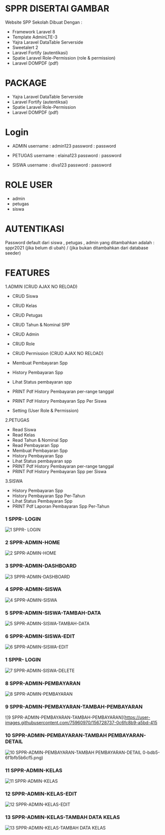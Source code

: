 # SPPR DISERTAI GAMBAR
Website SPP Sekolah Dibuat Dengan : 
- Framework Laravel 8
- Template AdminLTE-3
- Yajra Laravel DataTable Serverside
- Sweetalert 2 
- Laravel Fortify (autentikasi)
- Spatie Laravel Role-Permission (role & permission)
- Laravel DOMPDF (pdf)

# PACKAGE
- Yajra Laravel DataTable Serverside 
- Laravel Fortify (autentiksai)
- Spatie Laravel Role-Permission
- Laravel DOMPDF (pdf)

# Login 

- ADMIN
username : admin123
password : password

- PETUGAS
username : elaina123
password : password

- SISWA
username : diva123
password : password

# ROLE USER
- admin
- petugas
- siswa

# AUTENTIKASI
Password default dari siswa , petugas , admin yang ditambahkan 
adalah : sppr2021 (jika belum di ubah) / (jika bukan ditambahkan dari database seeder)


# FEATURES 
1.ADMIN
(CRUD AJAX NO RELOAD)
- CRUD Siswa
- CRUD Kelas
- CRUD Petugas
- CRUD Tahun & Nominal SPP
- CRUD Admin
- CRUD Role
- CRUD Permission
(CRUD AJAX NO RELOAD)

- Membuat Pembayaran Spp
- History Pembayaran Spp 
- Lihat Status pembayaran spp
- PRINT Pdf History Pembayaran per-range tanggal
- PRINT Pdf History Pembayaran Spp Per Siswa
- Setting (User Role & Permission) 

2.PETUGAS
- Read Siswa
- Read Kelas
- Read Tahun & Nominal Spp
- Read Pembayaran Spp
- Membuat Pembayaran Spp
- History Pembayaran Spp
- Lihat Status pembayaran spp
- PRINT Pdf History Pembayaran per-range tanggal
- PRINT Pdf History Pembayaran Spp per Siswa

3.SISWA
- History Pembayaran Spp
- History Pembayaran Spp Per-Tahun
- Lihat Status Pembayaran Spp
- PRINT Pdf Laporan Pembayaran Spp Per-Tahun

### 1 SPPR- LOGIN
![1 SPPR- LOGIN](https://user-images.githubusercontent.com/75960970/156728529-33bb15bb-2a7e-40f5-bfdd-0458b78eb71c.png)

### 2 SPPR-ADMIN-HOME
![2 SPPR-ADMIN-HOME](https://user-images.githubusercontent.com/75960970/156728566-9ab48d84-74ed-4c1d-8c5c-2ff386d3d7c8.png)

### 3 SPPR-ADMIN-DASHBOARD
![3 SPPR-ADMIN-DASHBOARD](https://user-images.githubusercontent.com/75960970/156728592-e24e1e0c-5a72-4398-ab15-8f5fe51bb23e.png)

### 4 SPPR-ADMIN-SISWA
![4 SPPR-ADMIN-SISWA](https://user-images.githubusercontent.com/75960970/156728624-579320ac-5237-4406-bbff-568ce62889dd.png)

### 5 SPPR-ADMIN-SISWA-TAMBAH-DATA
![5 SPPR-ADMIN-SISWA-TAMBAH-DATA](https://user-images.githubusercontent.com/75960970/156728644-8122ede6-9f1c-4db3-8165-331427447b8c.png)

### 6 SPPR-ADMIN-SISWA-EDIT
![6 SPPR-ADMIN-SISWA-EDIT](https://user-images.githubusercontent.com/75960970/156728666-32fedd13-c71d-4274-90b4-eecd2ab6a767.png)

### 1 SPPR- LOGIN
![7 SPPR-ADMIN-SISWA-DELETE](https://user-images.githubusercontent.com/75960970/156728688-cb83b503-77cb-4009-b67d-f12195afb67c.png)

### 8 SPPR-ADMIN-PEMBAYARAN
![8 SPPR-ADMIN-PEMBAYARAN](https://user-images.githubusercontent.com/75960970/156728731-1942c14d-0eb8-4a5e-a195-a663fd15357a.png)

### 9 SPPR-ADMIN-PEMBAYARAN-TAMBAH-PEMBAYARAN
![9 SPPR-ADMIN-PEMBAYARAN-TAMBAH-PEMBAYARAN](https://user-images.githubusercontent.com/75960970/156728737-0c6fc8b9-a5bd-415

### 10 SPPR-ADMIN-PEMBAYARAN-TAMBAH PEMBAYARAN-DETAIL
![10 SPPR-ADMIN-PEMBAYARAN-TAMBAH PEMBAYARAN-DETAIL](https://user-images.githubusercontent.com/75960970/156728755-c7c5058f-b608-450d-951d-4bbd8e6f72e9.png)
0-bdb5-6f1bfb5b6cf5.png)

### 11 SPPR-ADMIN-KELAS
![11 SPPR-ADMIN-KELAS](https://user-images.githubusercontent.com/75960970/156728780-33cd750a-ea44-4e56-b68c-2452b8700056.png)

### 12 SPPR-ADMIN-KELAS-EDIT
![12 SPPR-ADMIN-KELAS-EDIT](https://user-images.githubusercontent.com/75960970/156728839-5ff8c1bb-96ac-428c-9a2a-4b9e280836ce.png)

### 13 SPPR-ADMIN-KELAS-TAMBAH DATA KELAS
![13 SPPR-ADMIN-KELAS-TAMBAH DATA KELAS](https://user-images.githubusercontent.com/75960970/156728927-1612bacb-2a85-4999-bf82-c8bf043f37f2.png)



